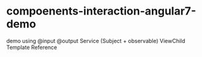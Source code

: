 # compoenents-interaction-angular7-demo
demo using @input @output Service (Subject + observable)  ViewChild Template Reference 
